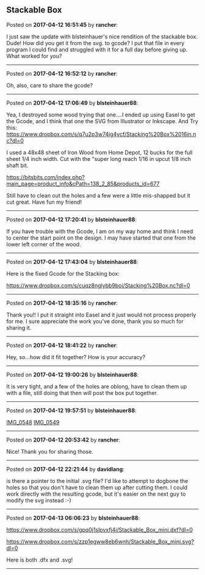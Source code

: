 ## Stackable Box
Posted on **2017-04-12 16:51:45** by **rancher**:

I just saw the update with blsteinhauer's nice rendition of the stackable box.  Dude!  How did you get it from the svg. to gcode?  I put that file in every program I could find and struggled with it for a full day before giving up.  What worked for you?

---

Posted on **2017-04-12 16:52:12** by **rancher**:

Oh, also, care to share the gcode?

---

Posted on **2017-04-12 17:06:49** by **blsteinhauer88**:

Yea, I destroyed some wood trying that one....I ended up using Easel to get the Gcode, and I think that one the SVG from Illustrator or Inkscape.  And Try this:  https://www.dropbox.com/s/q7u2p3w74jg4vcf/Stacking%20Box%2016in.nc?dl=0



I used a 48x48 sheet of Iron Wood from Home Depot, 12 bucks for the full sheet  1/4 inch width.  Cut with the "super long reach 1/16 in upcut 1/8 inch shaft bit.  

https://bitsbits.com/index.php?main_page=product_info&cPath=138_2_85&products_id=677



Still have to clean out the holes and a few were a little mis-shapped but it cut great.    Have fun my friend!

---

Posted on **2017-04-12 17:20:41** by **blsteinhauer88**:

If you have trouble with the Gcode, I am on my way home and think I need to center the start point on the design.  I may have started that one from the lower left corner of the wood.

---

Posted on **2017-04-12 17:43:04** by **blsteinhauer88**:

Here is the fixed Gcode for the Stacking box:

https://www.dropbox.com/s/cuqz8nglybb9boi/Stacking%20Box.nc?dl=0

---

Posted on **2017-04-12 18:35:16** by **rancher**:

Thank you!!  I put it straight into Easel and it just would not process properly for me.  I sure appreciate the work you've done, thank you so much for sharing it.

---

Posted on **2017-04-12 18:41:22** by **rancher**:

Hey, so...how did it fit together?  How is your accuracy?

---

Posted on **2017-04-12 19:00:26** by **blsteinhauer88**:

It is very tight, and a few of the holes are oblong, have to clean them up with a file, still doing that then will post the box put together.

---

Posted on **2017-04-12 19:57:51** by **blsteinhauer88**:

[IMG_0548](/images/jl/jlwm_img_0548.jpg.jpg) [IMG_0549](/images/xj/xjlo_img_0549.jpg.jpg)

---

Posted on **2017-04-12 20:53:42** by **rancher**:

Nice!  Thank you for sharing those.

---

Posted on **2017-04-12 22:21:44** by **davidlang**:

is there a pointer to the initial .svg file? I'd like to attempt to dogbone the holes so that you don't have to clean them up after cutting them. I could work directly with the resulting gcode, but it's easier on the next guy to modify the svg instead :-)

---

Posted on **2017-04-13 06:06:23** by **blsteinhauer88**:

https://www.dropbox.com/s/gpq0j1slpvxfj4j/Stackable_Box_mini.dxf?dl=0



https://www.dropbox.com/s/zzp1egww8eb6wnh/Stackable_Box_mini.svg?dl=0



Here is both .dfx and .svg!

---

